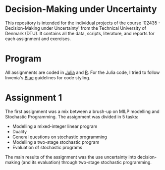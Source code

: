 # Decision-Making under Uncertainty
This repository is intended for the individual projects of the course '02435 - Decision-Making under Uncertainty' from the Technical University of Denmark (DTU). It contains all the data, scripts, literature, and reports for each assignment and exercises.

# Program
All assignments are coded in [Julia](https://www.julialang.org/) and [R](https://www.r-project.org/). For the Julia code, I tried to follow Invenia's [Blue](https://github.com/invenia/BlueStyle) guidelines for code styling.

# Assignment 1
The first assignment was a mix between a brush-up on MILP modelling and Stochastic Programming. The assignment was divided in 5 tasks:
* Modelling a mixed-integer linear program
* Duality
* General questions on stochastic programming
* Modelling a two-stage stochastic program
* Evaluation of stochastic programs

The main results of the assignment was the use uncertainty into decision-making (and its evaluation) through two-stage stochastic programming.
